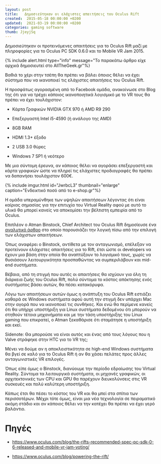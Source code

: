 ```yaml
---
layout: post
title:   Δημοσιεύτηκαν οι ελάχιστες απαιτήσεις του Oculus Rift
created:  2015-05-18 00:00:00 +0200
updated:  2021-03-19 00:00:00 +0200
categories: gaming software
thumb: JjeyjSq
---
```


Δημοσιεύτηκαν οι προτεινόμενες απαιτήσεις για το Oculus Rift μαζί με πληροφορίες
για το Oculus PC SDK 0.6.0 και το Mobile VR Jam 2015.

{% include alert.html type="info" message="Το παρακάτω άρθρο είχε αρχικά
δημοσιευτεί στο AllTheGeek.gr"%}

Βαθιά το χέρι στην τσέπη θα πρέπει να βάλει όποιος θέλει να έχει σύστημα που να
ικανοποιεί τις ελάχιστες απαιτήσεις του Oculus Rift.

Η προσφάτως αγορασμένη από το Facebook ομάδα, ανακοίνωσε στο Blog της ότι για να
 τρέχει κάποιος ικανοποιητικά λογισμικό με το VR τους θα πρέπει να έχει
 τουλάχιστον:

* Κάρτα Γραφικών NVIDIA GTX 970 ή AMD R9 290 

* Επεξεργαστή Intel i5-4590 (ή ανάλογο της AMD) 

* 8GB RAM 

* HDMI 1.3+ έξοδο 

* 2 USB 3.0 θύρες 

* Windows 7 SP1 ή νεότερο

Με μια σύντομη έρευνα, αν κάποιος θέλει να αγοράσει επεξεργαστή και κάρτα
γραφικών ώστε να πληρεί τις ελάχιστες προδιαγραφές θα πρέπει να δαπανήσει
τουλάχιστον 600€.

{% include imgur.html id="JwrbcL3" thumbnail="enlarge" caption="Ενδεικτικό ποσό από το e-shop.gr"%}

Η ομάδα υπεραμύνθηκε των υψηλών απαιτήσεων λέγοντας ότι είναι καίριας σημασίας
για την επιτυχία του Virtual Reality αφού με αυτό το υλικό θα μπορεί κανείς να
αποκομίσει την βέλτιστη εμπειρία από το Oculus.

Επιπλέον ο Atman Binstock, Chief Architect του Oculus Rift δημοσίευσε ένα
[αναλυτικό άρθρο][l1] στο οποίο παρουσιάζει την λογική πίσω από την επιλογή των
ελάχιστων απαιτήσεων.

Όπως αναφέρει ο Binstock, αντίθετα με τον ανταγωνισμό, επέλεξαν να προτείνουν
ελάχιστες απαιτήσεις για το Rift, έτσι ώστε οι developers να έχουν μια βάση στην
οποία θα αναπτύξουν το λογισμικό τους, χωρίς να θυσιάσουν λειτουργικότητα
προσπαθώντας να συμπεριλάβουν και mid-end συστήματα.

Βέβαια, από τη στιγμή που αυτές οι απαιτήσεις θα ισχύουν για όλη τη διάρκεια
ζωής του Oculus Rift, πολύ σύντομα το κόστος απόκτησης ενός συστήματος βάσει
αυτών,  θα πέσει κατακόρυφα.

Λόγω των απαιτήσεων αυτών όμως η ανάπτυξη του Oculus Rift εστιάζει καθαρά σε
Windows συστήματα αφού αυτή την στιγμή δεν υπάρχει Mac στην αγορά που να
ικανοποιεί τις συνθήκες. Και ενώ θα περίμενε κανείς ότι θα υπήρχε υποστήριξη για
Linux συστήματα δεδομένου ότι μπορούν να στηθούν τέτοια μηχανήματα και με την
τάση υποστήριξης του Linux gaming που επικρατεί, ο Atman ξεκαθάρισε ότι
σταμάτησε η υποστήριξη και εκεί.

Sidenote: Θα μπορούσε να είναι αυτός και ένας από τους λόγους που η Valve
στράφηκε στην HTC για το VR της;

Μένει να δούμε αν η αποκλειστικότητα σε high-end Windows συστήματα θα βγεί σε
καλό για το Oculus Rift ή αν θα χάσει πελάτες προς άλλες ανταγωνιστικές VR
επιλογές.

Όπως είπε όμως ο Binstock, διανύουμε την περίοδο εδραίωσης του Virtual Reality.
Σύντομα τα λειτουργικά συστήματα, οι μηχανές γραφικών, οι αρχιτεκτονικές των CPU
και GPU θα παρέχουν διευκολύνσεις στις VR συσκευές και πολύ καλύτερη υποστήριξη.

Κάπως έτσι θα πέσει το κόστος του VR και θα μπεί στα σπίτια των περισσοτέρων.
Μέχρι τότε όμως, είναι μια νέα τεχνολογία σε πειραματικό ακόμη στάδιο και αν
κάποιος θέλει να την κατέχει θα πρέπει να έχει γερό βαλάντιο.

# Πηγές

* https://www.oculus.com/blog/the-rifts-recommended-spec-pc-sdk-0-6-released-and-mobile-vr-jam-voting/

* https://www.oculus.com/blog/powering-the-rift/


[l1]: https://www.oculus.com/blog/powering-the-rift/